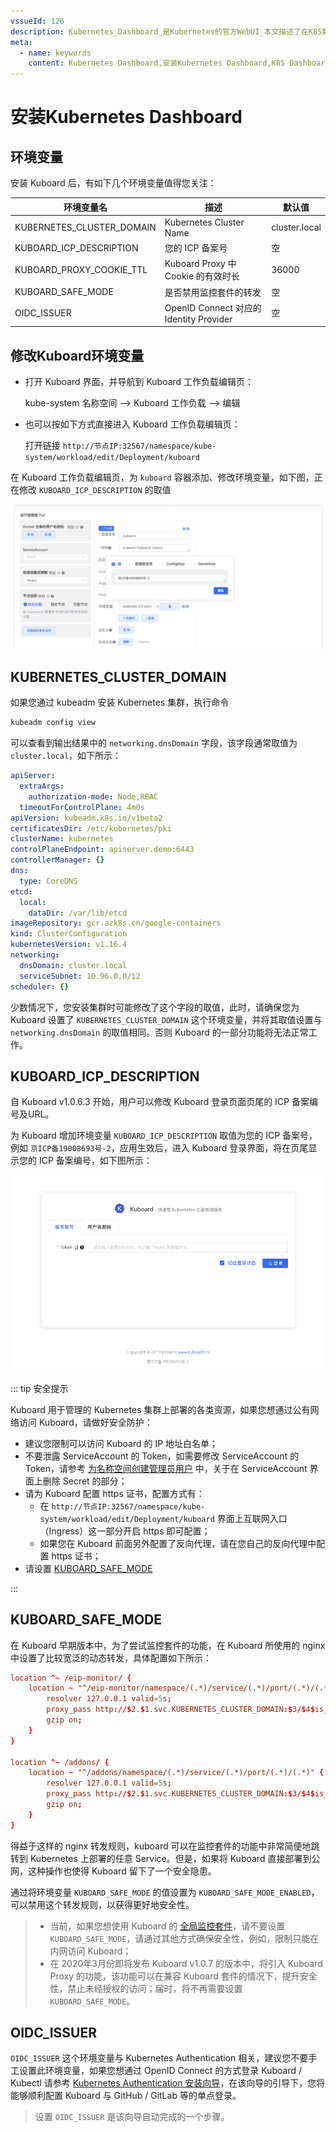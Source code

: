 ```yaml
---
vssueId: 126
description: Kubernetes_Dashboard_是Kubernetes的官方WebUI_本文描述了在K8S集群上安装Kuberentes_Dashboard后_如何修改Kuboard登录页末尾的ICP备案编号_以及其他的一些Kuboard的环境变量
meta:
  - name: keywords
    content: Kubernetes Dashboard,安装Kubernetes Dashboard,K8S Dashboard,K8S管理界面
---
```


# 安装Kubernetes Dashboard

<AdSenseTitle/>

## 环境变量

安装 Kuboard 后，有如下几个环境变量值得您关注：

| 环境变量名                | 描述                                    | 默认值        |
| ------------------------- | --------------------------------------- | ------------- |
| KUBERNETES_CLUSTER_DOMAIN | Kubernetes Cluster Name                 | cluster.local |
| KUBOARD_ICP_DESCRIPTION   | 您的 ICP 备案号                         | 空            |
| KUBOARD_PROXY_COOKIE_TTL | Kuboard Proxy 中 Cookie 的有效时长 | 36000         |
| KUBOARD_SAFE_MODE         | 是否禁用监控套件的转发                  | 空            |
| OIDC_ISSUER               | OpenID Connect 对应的 Identity Provider | 空            |

## 修改Kuboard环境变量

* 打开 Kuboard 界面，并导航到 Kuboard 工作负载编辑页：

  kube-system 名称空间 --> Kuboard 工作负载 --> 编辑

* 也可以按如下方式直接进入 Kuboard 工作负载编辑页：

  打开链接 `http://节点IP:32567/namespace/kube-system/workload/edit/Deployment/kuboard`



在 Kuboard 工作负载编辑页，为 `kuboard` 容器添加、修改环境变量，如下图，正在修改 `KUBOARD_ICP_DESCRIPTION` 的取值

![image-20200214211230317](./install-kuboard-env.assets/image-20200214211230317.png)

## KUBERNETES_CLUSTER_DOMAIN

如果您通过 kubeadm 安装 Kubernetes 集群，执行命令
``` sh
kubeadm config view
```

可以查看到输出结果中的 `networking.dnsDomain` 字段，该字段通常取值为 `cluster.local`，如下所示：
``` yaml {19}
apiServer:
  extraArgs:
    authorization-mode: Node,RBAC
  timeoutForControlPlane: 4m0s
apiVersion: kubeadm.k8s.io/v1beta2
certificatesDir: /etc/kubernetes/pki
clusterName: kubernetes
controlPlaneEndpoint: apiserver.demo:6443
controllerManager: {}
dns:
  type: CoreDNS
etcd:
  local:
    dataDir: /var/lib/etcd
imageRepository: gcr.azk8s.cn/google-containers
kind: ClusterConfiguration
kubernetesVersion: v1.16.4
networking:
  dnsDomain: cluster.local
  serviceSubnet: 10.96.0.0/12
scheduler: {}
```

少数情况下，您安装集群时可能修改了这个字段的取值，此时，请确保您为 Kuboard 设置了 `KUBERNETES_CLUSTER_DOMAIN` 这个环境变量，并将其取值设置与 `networking.dnsDomain` 的取值相同。否则 Kuboard 的一部分功能将无法正常工作。

## KUBOARD_ICP_DESCRIPTION

自 Kuboard v1.0.6.3 开始，用户可以修改 Kuboard 登录页面页尾的 ICP 备案编号及URL。

为 Kuboard 增加环境变量 `KUBOARD_ICP_DESCRIPTION`  取值为您的 ICP 备案号，例如 `京ICP备19008693号-2`，应用生效后，进入 Kuboard 登录界面，将在页尾显示您的 ICP 备案编号，如下图所示：

![image-20200214211506647](./install-kuboard-env.assets/image-20200214211506647.png)

::: tip 安全提示

Kuboard 用于管理的 Kubernetes 集群上部署的各类资源，如果您想通过公有网络访问 Kuboard，请做好安全防护：

* 建议您限制可以访问 Kuboard 的 IP 地址白名单；
* 不要泄露 ServiceAccount 的 Token，如需要修改 ServiceAccount 的 Token，请参考 [为名称空间创建管理员用户](/learning/k8s-advanced/sec/kuboard.html) 中，关于在 ServiceAccount 界面上删除 Secret 的部分；
* 请为 Kuboard 配置 https 证书，配置方式有：
  * 在 `http://节点IP:32567/namespace/kube-system/workload/edit/Deployment/kuboard` 界面上互联网入口（Ingress）这一部分开启 https 即可配置；
  * 如果您在 Kuboard 前面另外配置了反向代理，请在您自己的反向代理中配置 https 证书；
* 请设置 [KUBOARD_SAFE_MODE](#KUBOARD_SAFE_MODE)

:::



## KUBOARD_SAFE_MODE

在 Kuboard 早期版本中，为了尝试监控套件的功能，在 Kuboard 所使用的 nginx 中设置了比较宽泛的动态转发，具体配置如下所示：

``` nginx.conf
location ^~ /eip-monitor/ {
    location ~ "^/eip-monitor/namespace/(.*)/service/(.*)/port/(.*)/(.*)" {
        resolver 127.0.0.1 valid=5s;
        proxy_pass http://$2.$1.svc.KUBERNETES_CLUSTER_DOMAIN:$3/$4$is_args$args;
        gzip on;
    }
}

location ^~ /addons/ {
    location ~ "^/addons/namespace/(.*)/service/(.*)/port/(.*)/(.*)" {
        resolver 127.0.0.1 valid=5s;
        proxy_pass http://$2.$1.svc.KUBERNETES_CLUSTER_DOMAIN:$3/$4$is_args$args;
        gzip on;
    }
}
```

得益于这样的 nginx 转发规则，kuboard 可以在监控套件的功能中非常简便地跳转到 Kubernetes 上部署的任意 Service。但是，如果将 Kuboard 直接部署到公网，这种操作也使得 Kuboard 留下了一个安全隐患。

通过将环境变量 `KUBOARD_SAFE_MODE` 的值设置为 `KUBOARD_SAFE_MODE_ENABLED`，可以禁用这个转发规则，以获得更好地安全性。

> * 当前，如果您想使用 Kuboard 的 [全局监控套件](/guide/addon/)，请不要设置 `KUBOARD_SAFE_MODE`，请通过其他方式确保安全性，例如，限制只能在内网访问 Kuboard；
> * 在 2020年3月份即将发布 Kuboard v1.0.7 的版本中，将引入 Kuboard Proxy 的功能，该功能可以在兼容 Kuboard 套件的情况下，提升安全性，禁止未经授权的访问；届时，将不再需要设置 `KUBOARD_SAFE_MODE`。

## OIDC_ISSUER

`OIDC_ISSUER` 这个环境变量与 Kubernetes Authentication 相关，建议您不要手工设置此环境变量，如果您想通过 OpenID Connect 的方式登录 Kuboard / Kubectl 请参考 [Kubernetes Authentication 安装向导](/learning/k8s-advanced/sec/authenticate/install.html)，在该向导的引导下，您将能够顺利配置 Kuboard 与 GitHub / GitLab 等的单点登录。
> 设置 `OIDC_ISSUER` 是该向导自动完成的一个步骤。
